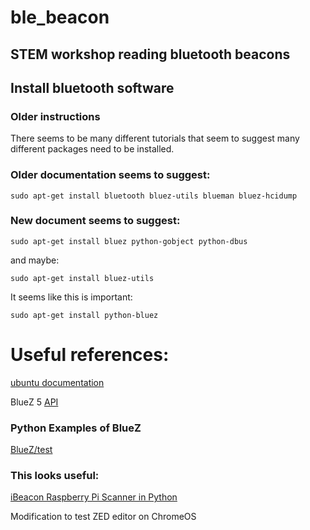 # ble_beacon
## STEM workshop reading bluetooth beacons


## Install bluetooth software
### Older instructions
There seems to be many different tutorials that seem to suggest many different packages need to be installed.

### Older documentation seems to suggest:
```
sudo apt-get install bluetooth bluez-utils blueman bluez-hcidump
```
### New document seems to suggest:
```
sudo apt-get install bluez python-gobject python-dbus
```
and maybe:
```
sudo apt-get install bluez-utils
```
It seems like this is important:
```
sudo apt-get install python-bluez
```
# Useful references:

[ubuntu documentation](https://help.ubuntu.com/community/BluetoothSetup)

BlueZ 5 [API](http://www.bluez.org/bluez-5-api-introduction-and-porting-guide/)

### Python Examples of BlueZ
[BlueZ/test](https://github.com/aguedes/bluez/tree/master/test)

### This looks useful:
[iBeacon Raspberry Pi Scanner in Python](http://www.switchdoc.com/2014/08/ibeacon-raspberry-pi-scanner-python/)

Modification to test ZED editor on ChromeOS

